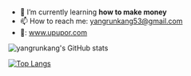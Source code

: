 #

- 🌱 I’m currently learning **how to make money**
- 📫 How to reach me: yangrunkang53@gmail.com
- 🌱: www.upupor.com

![yangrunkang's GitHub stats](https://github-readme-stats.vercel.app/api?username=yangrunkang&count_private=true&show_icons=true&theme=tokyonight&include_all_commits=true&show_owner=true)

[![Top Langs](https://github-readme-stats.vercel.app/api/top-langs/?username=yangrunkang&layout=compact)](https://github.com/yangrunkang)
